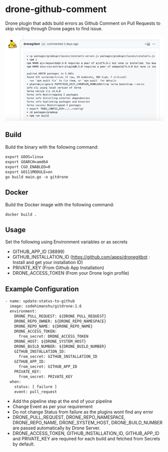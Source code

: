 # drone-github-comment

Drone plugin that adds build errors as Github Comment on Pull Requests to skip visiting through Drone pages to find issue.

![](screenshot.png)

## Build

Build the binary with the following command:

```console
export GOOS=linux
export GOARCH=amd64
export CGO_ENABLED=0
export GO111MODULE=on
go build main.go -o gitdrone
```

## Docker

Build the Docker image with the following command:

```console
docker build .
```

## Usage

Set the following using Environment variables or as secrets
- GITHUB_APP_ID (38899) 
- GITHUB_INSTALLATION_ID (https://github.com/apps/dronegitbot : Install and get your installation ID) 
- PRIVATE_KEY (From Github App Installation)
- DRONE_ACCESS_TOKEN (From your Drone login profile)

## Example Configuration

```console
- name: update-status-to-github
  image: codehimanshu/gitdrone:1.6
  environment:
    DRONE_PULL_REQUEST: ${DRONE_PULL_REQUEST}
    DRONE_REPO_OWNER: ${DRONE_REPO_NAMESPACE}
    DRONE_REPO_NAME: ${DRONE_REPO_NAME}
    DRONE_ACCESS_TOKEN:
      from_secret: DRONE_ACCESS_TOKEN
    DRONE_HOST: ${DRONE_SYSTEM_HOST}
    DRONE_BUILD_NUMBER: ${DRONE_BUILD_NUMBER}
    GITHUB_INSTALLATION_ID:
      from_secret: GITHUB_INSTALLATION_ID
    GITHUB_APP_ID:
      from_secret: GITHUB_APP_ID
    PRIVATE_KEY:
      from_secret: PRIVATE_KEY
  when:
    status: [ failure ]
    event: pull_request
```

- Add the pipeline step at the end of your pipeline
- Change Event as per your requirement
- Do not change Status from failure as the plugins wont find any error
- DRONE_PULL_REQUEST, DRONE_REPO_NAMESPACE, DRONE_REPO_NAME, DRONE_SYSTEM_HOST, DRONE_BUILD_NUMBER are passed automatically by Drone Server.
- DRONE_ACCESS_TOKEN, GITHUB_INSTALLATION_ID, GITHUB_APP_ID and PRIVATE_KEY are required for each build and fetched from Secrets by default.
